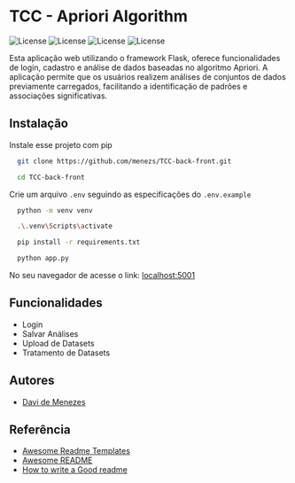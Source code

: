 
# TCC - Apriori Algorithm
<img src="https://img.shields.io/pypi/pyversions/python-dotenv?logo=python-dotenv&label=python-dotenv" alt="License"> <img src="https://img.shields.io/pypi/pyversions/flask?logo=flask&label=flask" alt="License"> <img src="https://img.shields.io/pypi/pyversions/flask-login?logo=flask-login&label=flask-login" alt="License"> <img src="https://img.shields.io/pypi/pyversions/pymongo?logo=pymongo&label=pymongo" alt="License"> 

Esta aplicação web utilizando o framework Flask, oferece funcionalidades de login, cadastro e análise de dados baseadas no algoritmo Apriori. A aplicação permite que os usuários realizem análises de conjuntos de dados previamente carregados, facilitando a identificação de padrões e associações significativas.


## Instalação

Instale esse projeto com pip

```bash
  git clone https://github.com/menezs/TCC-back-front.git
```
```bash
  cd TCC-back-front
```
Crie um arquivo `.env` seguindo as especificações  do `.env.example`
```bash
  python -m venv venv
```
```bash
  .\.venv\Scripts\activate
```
```bash
  pip install -r requirements.txt
```
```bash
  python app.py
```
No seu navegador de acesse o link: [localhost:5001](http://localhost:5001/)
    
## Funcionalidades

- Login
- Salvar Análises
- Upload de Datasets
- Tratamento de Datasets


## Autores

- [Davi de Menezes](https://github.com/menezs)


## Referência

 - [Awesome Readme Templates](https://awesomeopensource.com/project/elangosundar/awesome-README-templates)
 - [Awesome README](https://github.com/matiassingers/awesome-readme)
 - [How to write a Good readme](https://bulldogjob.com/news/449-how-to-write-a-good-readme-for-your-github-project)

